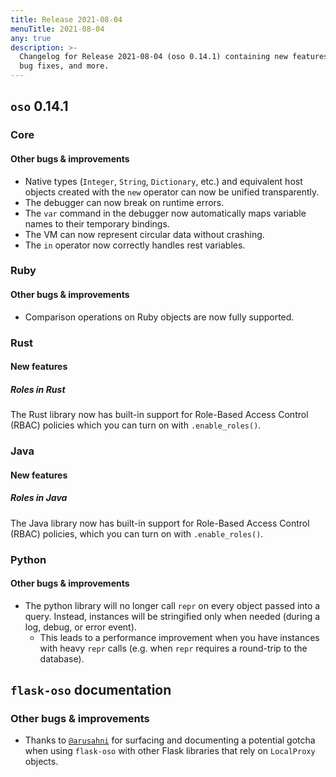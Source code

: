 ```yaml
---
title: Release 2021-08-04
menuTitle: 2021-08-04
any: true
description: >-
  Changelog for Release 2021-08-04 (oso 0.14.1) containing new features,
  bug fixes, and more.
---
```


## `oso` 0.14.1

### Core

#### Other bugs & improvements

- Native types (`Integer`, `String`, `Dictionary`, etc.) and
  equivalent host objects created with the `new` operator can now
  be unified transparently.
- The debugger can now break on runtime errors.
- The `var` command  in the debugger now automatically maps variable
  names to their temporary bindings.
- The VM can now represent circular data without crashing.
- The `in` operator now correctly handles rest variables.

### Ruby

#### Other bugs & improvements

- Comparison operations on Ruby objects are now fully supported.

### Rust

#### New features

##### Roles in Rust

The Rust library now has
built-in support for Role-Based Access Control (RBAC) policies
which you can turn on with `.enable_roles()`.

### Java

#### New features

##### Roles in Java

The Java library now has built-in support for Role-Based Access Control (RBAC)
policies, which you can turn on with `.enable_roles()`.

### Python

#### Other bugs & improvements

- The python library will no longer call `repr` on every object passed into a
  query. Instead, instances will be stringified only when needed (during a log,
  debug, or error event).
  - This leads to a performance improvement when you have instances with heavy
    `repr` calls (e.g. when `repr` requires a round-trip to the database).

## `flask-oso` documentation

### Other bugs & improvements

- Thanks to [`@arusahni`](https://github.com/arusahni) for surfacing and
  documenting a potential gotcha when using `flask-oso` with other Flask
  libraries that rely on `LocalProxy` objects.
